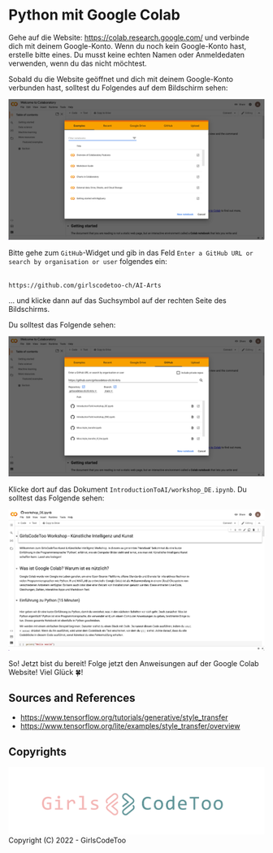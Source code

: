 # Python mit Google Colab

Gehe auf die Website: https://colab.research.google.com/ und verbinde dich mit deinem Google-Konto. Wenn du noch kein Google-Konto hast, erstelle bitte eines. Du musst keine echten Namen oder Anmeldedaten verwenden, wenn du das nicht möchtest.

Sobald du die Website geöffnet und dich mit deinem Google-Konto verbunden hast, solltest du Folgendes auf dem Bildschirm sehen: 

![](images/Colab_init.png)

Bitte gehe zum `GitHub`-Widget und gib in das Feld `Enter a GitHub URL or search by organisation or user` folgendes ein: 

```shell

https://github.com/girlscodetoo-ch/AI-Arts
```

... und klicke dann auf das Suchsymbol auf der rechten Seite des Bildschirms.

Du solltest das Folgende sehen: 

![](images/GitHub_upload.png)

Klicke dort auf das Dokument `IntroductionToAI/workshop_DE.ipynb`. Du solltest das Folgende sehen:

![](images/Colab.png)

So! Jetzt bist du bereit! Folge jetzt den Anweisungen auf der Google Colab Website! Viel Glück 🍀! 

## Sources and References
- https://www.tensorflow.org/tutorials/generative/style_transfer
- https://www.tensorflow.org/lite/examples/style_transfer/overview


## Copyrights
![](../images/GCT_Logo.png)
Copyright (C) 2022 - GirlsCodeToo